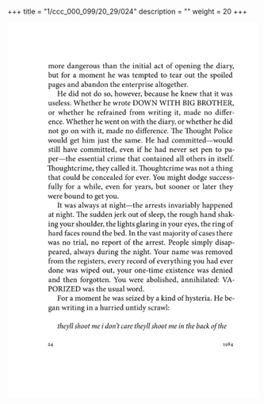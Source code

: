 +++
title = "1/ccc_000_099/20_29/024"
description = ""
weight = 20
+++

<img class="center-fit-jpg" src="/jpg_/out_jpg_1984__024.jpg" ></img>

